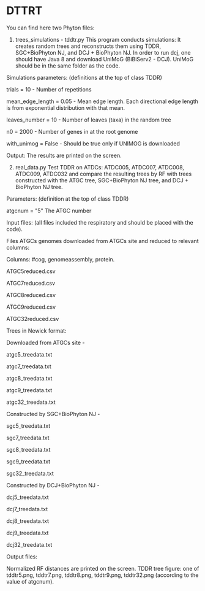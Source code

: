 # DTTRT
You can find here two Phyton files:
1. trees_simulations - tddtr.py
  This program conducts simulations:
  It creates random trees and reconstructs them using TDDR, SGC+BioPhyton NJ, and DCJ + BioPhyton NJ.
  In order to run dcj, one should have Java 8 and download UniMoG (BiBiServ2 - DCJ). UniMoG should be in the same folder as the code.

  Simulations parameters: (definitions at the top of class TDDR)
  
  trials = 10       				 - Number of repetitions
  
  mean_edge_length = 0.05      	 - Mean edge length. Each directional edge length is from 
                                    		  exponential distribution with that mean.
                                        
  leaves_number = 10              	 - Number of leaves (taxa) in the random tree
  
  n0 = 2000                       		 - Number of genes in at the root genome
  
  with_unimog = False            		 - Should be true only if UNIMOG is downloaded
  
  Output: The results are printed on the screen.

2. real_data.py
   Test TDDR on ATDCs: ATDC005, ATDC007, ATDC008, ATDC009, ATDC032
   and compare the resulting trees by RF with trees constructed with the ATGC tree,  SGC+BioPhyton NJ tree, and DCJ + BioPhyton NJ tree. 

  Parameters: (definition at the top of class TDDR)
  
  atgcnum = "5"               The ATGC  number

  Input files: (all files included the respiratory and should be placed with the code).

  Files ATGCs genomes downloaded from ATGCs site and reduced to relevant columns:
  
  Columns: #cog, genomeassembly, protein.

  ATGC5reduced.csv
  
  ATGC7reduced.csv
  
  ATGC8reduced.csv
  
  ATGC9reduced.csv
  
  ATGC32reduced.csv

  Trees in Newick format: 

  Downloaded from ATGCs site -

  atgc5_treedata.txt
  
  atgc7_treedata.txt
  
  atgc8_treedata.txt
  
  atgc9_treedata.txt
  
  atgc32_treedata.txt

  Constructed by SGC+BioPhyton NJ -

  sgc5_treedata.txt
  
  sgc7_treedata.txt
  
  sgc8_treedata.txt
  
  sgc9_treedata.txt
  
  sgc32_treedata.txt

  Constructed by DCJ+BioPhyton NJ -

  dcj5_treedata.txt
  
  dcj7_treedata.txt
  
  dcj8_treedata.txt
  
  dcj9_treedata.txt
  
  dcj32_treedata.txt

  Output files:

  Normalized RF distances are printed on the screen. 
  TDDR tree figure:
  one of tddtr5.png, tddtr7.png, tddtr8.png, tddtr9.png, tddtr32.png (according to the value of atgcnum).







